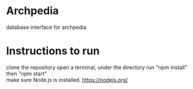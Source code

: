 # Archpedia
database interface for archpedia


# Instructions to run
clone the repository
open a terminal, under the directory run "npm install" then  "npm start"<br/>
make sure Node.js is installed. https://nodejs.org/

